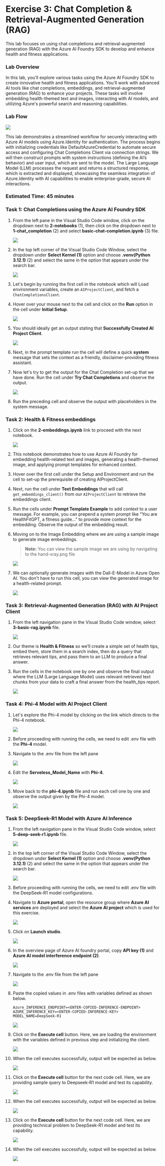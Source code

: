 # Exercise 3: Chat Completion & Retrieval-Augmented Generation (RAG)

This lab focuses on using chat completions and retrieval-augmented generation (RAG) with the Azure AI Foundry SDK to develop and enhance health and fitness applications.

### Lab Overview

In this lab, you’ll explore various tasks using the Azure AI Foundry SDK to create innovative health and fitness applications. You'll work with advanced AI tools like chat completions, embeddings, and retrieval-augmented generation (RAG) to enhance your projects. These tasks will involve embedding health-themed text and images, interacting with AI models, and utilizing Azure's powerful search and reasoning capabilities.

### Lab Flow

![](/images/chat1.png)

This lab demonstrates a streamlined workflow for securely interacting with Azure AI models using Azure.Identity for authentication. The process begins with initializing credentials like DefaultAzureCredential to automate secure access and configuring Chat Completions Client via connection strings. We will then construct prompts with system instructions (defining the AI’s behavior) and user input, which are sent to the model. The Large Language Model (LLM) processes the request and returns a structured response, which is extracted and displayed, showcasing the seamless integration of Azure.Identity with AI capabilities to enable enterprise-grade, secure AI interactions.

### Estimated Time: 45 minutes

### Task 1: Chat Completions using the Azure AI Foundry SDK

1. From the left pane in the Visual Studio Code window, click on the dropdown next to **2-notebooks** (1), then click on the dropdown next to **1-chat_completion** (2) and select **basic-chat-completion.ipynb** (3) file.

   ![](/images/ai1.png)

1. In the top left corner of the Visual Studio Code Window, select the dropdown under **Select Kernel (1)** option and choose **.venv(Python 3.12.1)** (2) and select the same in the option that appears under the search bar.

   ![](/images/ai2.png)

1. Let's begin by running the first cell in the notebook which will Load environment variables, create an `AIProjectClient`, and fetch a `ChatCompletionsClient`.

1. Hover over your mouse next to the cell and click on the **Run** option in the cell under **Initial Setup**.

   ![](/images/ai3.png)

1. You should ideally get an output stating that **Successfully Created AI Project Client**.

   ![](/images/ai5.png)

1. Next, in the prompt template run the cell will define a quick **system** message that sets the context as a friendly, disclaimer-providing fitness assistant.

1. Now let's try to get the output for the Chat Completion set-up that we have done. Run the cell under **Try Chat Completions** and observe the output.

   ![](/images/ai6.png)

1. Run the preceding cell and observe the output with placeholders in the system message.

### Task 2: Health & Fitness embeddings

1. Click on the **2-embeddings.ipynb** link to proceed with the next notebook.

   ![](/images/ai7.png)

1. This notebook demonstrates how to use Azure AI Foundry for embedding health-related text and images, generating a health-themed image, and applying prompt templates for enhanced context.

1. Hover over the first cell under the Setup and Environment and run the cell to set-up the prerequisite of creating AIProjectClient.

1. Next, run the cell under  **Text Embeddings** that will call `get_embeddings_client()` from our `AIProjectClient` to retrieve the embeddings client.

1. Run the cells under **Prompt Template Example** to  add context to a user message. For example, you can prepend a system prompt like "You are HealthFitGPT, a fitness guide..." to provide more context for the embedding. Observe the output of the embedding result.

1. Moving on to the Image Embedding where we are using a sample image to generate image embeddings.

   >**Note:** You can view the sample image we are using by navigating to the hand-xray.png file

     ![](/images/ai8.png)

1. We can optionally generate images with the Dall-E-Model in Azure Open AI. You don't have to run this cell, you can view the generated image for a health-related prompt.

   ![](/images/ai9.png)

### Task 3: Retrieval-Augmented Generation (RAG) with AI Project Client

1. From the left navigation pane in the Visual Studio Code window, select **3-basic-rag.ipynb** file.

   ![](/images/ai10-1.png)

1. Our theme is **Health & Fitness** so we’ll create a simple set of health tips, embed them, store them in a search index, then do a query that retrieves relevant tips, and pass them to an LLM to produce a final answer.

1. Run the cells in the notebook one by one and observe the final output where the LLM (Large Language Model) uses relevant retrieved text chunks from your data to craft a final answer from the health_tips report.

   ![](/images/ai11.png)

### Task 4: Phi-4 Model with AI Project Client 

1. Let's explore the Phi-4 model by clicking on the  link which directs to the Phi-4 notebook.

   ![](/images/ai12.png)

1. Before proceeding with running the cells, we need to edit .env file with the **Phi-4** model.
   
1. Navigate to the .env file from the left pane 

   ![](/images/ai13.png)

1. Edit the **Serveless_Model_Name** with **Phi-4**.

   ![](/images/ai14.png)

1. Move back to the **phi-4.ipynb** file and run each cell one by one and observe the output given by the Phi-4 model.  

   ![](/images/ai15.png)

### Task 5: DeepSeek-R1 Model with Azure AI Inference 

1. From the left navigation pane in the Visual Studio Code window, select **5-deep-seek-r1.ipynb** file.

   ![](../images/ai16.png)
  
1. In the top left corner of the Visual Studio Code Window, select the dropdown under **Select Kernel (1)** option and choose **.venv(Python 3.12.1)** (2) and select the same in the option that appears under the search bar.

   ![](/images/ai2.png)

1. Before proceeding with running the cells, we need to edit .env file with the DeepSeek-R1 model configurations.

1. Navigate to **Azure portal**, open the resource group where **Azure AI services** are deployed and select the **Azure AI project** which is used for this exercise.

   ![](../images/ai17-2.png)

1. Click on **Launch studio**.

   ![](../images/ai17-3.png)

1. In the overview page of Azure AI foundry portal, copy **API key (1)** and **Azure AI model interference endpoint (2)**.

   ![](../images/ai17-4.png)

1. Navigate to the .env file from the left pane 

   ![](/images/ai13.png)

1. Paste the copied values in .env files with variables defined as shown below.

   ```
   Azure_INFERENCE_ENDPOINT=<ENTER-COPIED-INFERENCE-ENDPOINT>
   AZURE_INFERENCE_KEY=<ENTER-COPIED-INFERENCE-KEY>
   MODEL_NAME=DeepSeek-R1
   ```

   ![](../images/ai17-1.png)

1. Click on the **Execute cell** button. Here, we are loading the environment with the variables defined in previous step and initializing the client.

   ![](../images/ai17.png)

1. When the cell executes successfully, output will be expected as below.

   ![](../images/ai18.png)

1.  Click on the **Execute cell** button for the next code cell. Here, we are providing sample query to Deepseek-R1 model and test its capability.

    ![](../images/ai19.png)

1. When the cell executes successfully, output will be expected as below.

   ![](../images/ai20.png)

1.  Click on the **Execute cell** button for the next code cell. Here, we are providing technical problem to DeepSeek-R1 model and test its capability. 

    ![](../images/ai21.png)

1. When the cell executes successfully, output will be expected as below.

   ![](../images/ai22.png)

